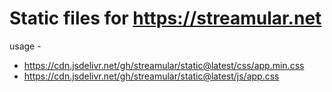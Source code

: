 # Static files for https://streamular.net

usage -
- https://cdn.jsdelivr.net/gh/streamular/static@latest/css/app.min.css
- https://cdn.jsdelivr.net/gh/streamular/static@latest/js/app.css
